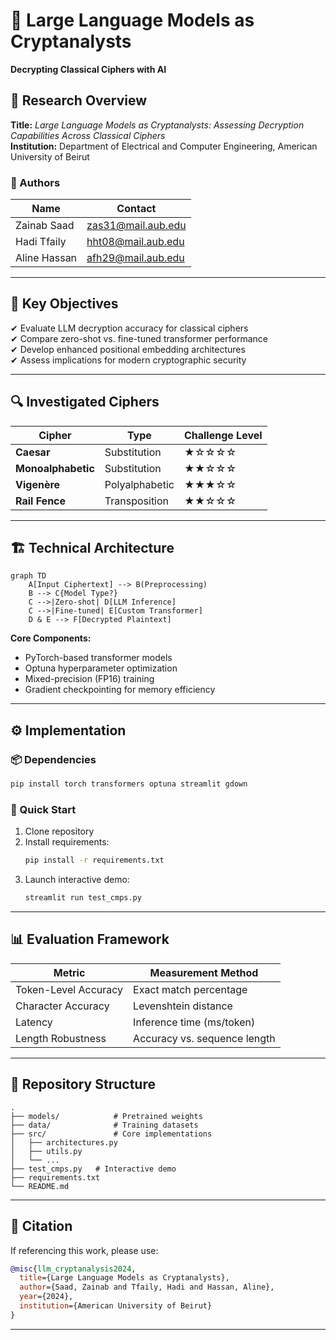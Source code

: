 # 🔐 Large Language Models as Cryptanalysts  
**Decrypting Classical Ciphers with AI**  



## 📜 Research Overview  
**Title:** *Large Language Models as Cryptanalysts: Assessing Decryption Capabilities Across Classical Ciphers*  
**Institution:** Department of Electrical and Computer Engineering, American University of Beirut  

### 👥 Authors  
| Name            | Contact                     |  
|-----------------|-----------------------------|  
| Zainab Saad     | zas31@mail.aub.edu          |  
| Hadi Tfaily     | hht08@mail.aub.edu          |  
| Aline Hassan    | afh29@mail.aub.edu          |  

---

## 🎯 Key Objectives  
✔ Evaluate LLM decryption accuracy for classical ciphers  
✔ Compare zero-shot vs. fine-tuned transformer performance  
✔ Develop enhanced positional embedding architectures  
✔ Assess implications for modern cryptographic security  

---

## 🔍 Investigated Ciphers  
| Cipher           | Type          | Challenge Level |  
|------------------|---------------|------------------|  
| **Caesar**       | Substitution  | ★☆☆☆☆            |  
| **Monoalphabetic**| Substitution | ★★☆☆☆            |  
| **Vigenère**     | Polyalphabetic| ★★★☆☆            |  
| **Rail Fence**   | Transposition | ★★☆☆☆            |  

---

## 🏗️ Technical Architecture  
```mermaid
graph TD
    A[Input Ciphertext] --> B(Preprocessing)
    B --> C{Model Type?}
    C -->|Zero-shot| D[LLM Inference]
    C -->|Fine-tuned| E[Custom Transformer]
    D & E --> F[Decrypted Plaintext]
```

**Core Components:**  
- PyTorch-based transformer models  
- Optuna hyperparameter optimization  
- Mixed-precision (FP16) training  
- Gradient checkpointing for memory efficiency  

---

## ⚙️ Implementation  
### 📦 Dependencies  
```python
pip install torch transformers optuna streamlit gdown
```

### 🚀 Quick Start  
1. Clone repository  
2. Install requirements:  
   ```bash
   pip install -r requirements.txt
   ```  
3. Launch interactive demo:  
   ```bash
   streamlit run test_cmps.py
   ```

---

## 📊 Evaluation Framework  
| Metric               | Measurement Method          |  
|----------------------|-----------------------------|  
| Token-Level Accuracy | Exact match percentage      |  
| Character Accuracy   | Levenshtein distance        |  
| Latency              | Inference time (ms/token)   |  
| Length Robustness    | Accuracy vs. sequence length|  

---

## 📂 Repository Structure  
```
.
├── models/            # Pretrained weights
├── data/              # Training datasets
├── src/               # Core implementations
│   ├── architectures.py
│   ├── utils.py
│   └── ...
├── test_cmps.py   # Interactive demo
├── requirements.txt
└── README.md
```

---

## 📜 Citation  
If referencing this work, please use:  
```bibtex
@misc{llm_cryptanalysis2024,
  title={Large Language Models as Cryptanalysts},
  author={Saad, Zainab and Tfaily, Hadi and Hassan, Aline},
  year={2024},
  institution={American University of Beirut}
}
```

---

